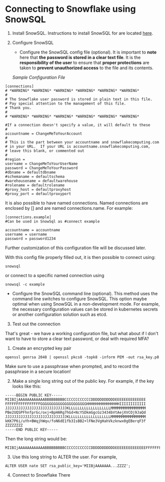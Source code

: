 # Connecting to Snowflake using SnowSQL
1. Install SnowSQL.  Instructions to install SnowSQL for are located [here](https://docs.snowflake.net/manuals/user-guide/snowsql-install-config.html).

2. Configure SnowSQL
	* Configure the SnowSQL config file (optional).  It is important to **note** here that **the password is stored in a clear text file**.  It is the **responsibility of the user** to ensure that **proper protections** are taken to **prevent unauthorized access** to the file and its contents.

	*Sample Configuration File*
```
[connections]
# *WARNING* *WARNING* *WARNING* *WARNING* *WARNING* *WARNING*
#
# The Snowflake user password is stored in plain text in this file.
# Pay special attention to the management of this file.
# Thank you.
#
# *WARNING* *WARNING* *WARNING* *WARNING* *WARNING* *WARNING*

#If a connection doesn't specify a value, it will default to these
#
accountname = ChangeMeToYourAccount
# 
# This is the part between your accountname and snowflakecomputing.com
# in your URL.  If your URL is accountname.snowflakecomputing.com, 
# leave this blank, or commented out
#
#region = 
username = ChangeMeToYourUserName
password = ChangeMeToYourPassword
#dbname = defaultdbname
#schemaname = defaultschema
#warehousename = defaultwarehouse
#rolename = defaultrolename
#proxy_host = defaultproxyhost
#proxy_port = defaultproxyport
```

It is also possible to have named connections.  Named connections are enclosed by [] and are named connections.name.  For example:
```
[connections.example]
#Can be used in SnowSql as #connect example

accountname = accountname
username = username
password = password1234
```

Further customization of this configuration file will be discussed later.


With this config file properly filled out, it is then possible to connect using:
```
snowsql 
```

or connect to a specific named connection using
```
snowsql -c example
```

* Configure the SnowSQL command line (optional).  This method uses the command line switches to configure SnowSQL.  This option maybe optimal when using SnowSQL in a non-development mode.  For example, the necessary configuration values can be stored in kubernetes secrets or another configuration solution such as etcd.

3. Test out the connection


That's great - we have a working configuration file, but what about if I don't
want to have to store a clear text password, or deal with required MFA?  

1.  Create an encrypted key pair
```
openssl genrsa 2048 | openssl pkcs8 -topk8 -inform PEM -out rsa_key.p8
```
Make sure to use a passphrase when prompted, and to record the passphrase in a secure location!

2.  Make a single long string out of the public key.  For example, if the key looks like this:
```
-----BEGIN PUBLIC KEY-----
MIIBIjAAAAAAAAAAAABBBBBBBBBCCCCCCCCCCCCDDDDDDDDDDDEEEEEEEEEEEEEE
FFFFFFFFFFFFFFFFGGGGGGGGGGGGGGGGGGGGGHHHHHHHHHHHHHHHIIIIIIIIIIII
JJJJJJJJJJJJJJJJJJJJJJJJJJJJKLLLLLLLLLLLLLLLLLLLMMMMMMMMMMMMMMMM
PBe2UQSPFhnfprGc/oxj+BpHARg7hGd+NcYSDkmGgcGz3434bVtAejXVCOj9JaQd
JJJJJJJJJJJJJJJJJJJJJJJJJJJJKLLLLLLLLLLLLLLLLLLLMMMMMMMMMMMMMMMM
kKK7P6i/uYh+BWqjhWqv/foN6dE1fb3IsBB2+lFNe3VgHahVkzknwx0gEBerqF3f
ZZZZZZZZ
-----END PUBLIC KEY-----
```
Then the long string would be:
```
MIIBIjAAAAAAAAAAAABBBBBBBBBCCCCCCCCCCCCDDDDDDDDDDDEEEEEEEEEEEEEEFFFFFFFFFFFFFFFFGGGGGGGGGGGGGGGGGGGGGHHHHHHHHHHHHHHHIIIIIIIIIIIIJJJJJJJJJJJJJJJJJJJJJJJJJJJJKLLLLLLLLLLLLLLLLLLLMMMMMMMMMMMMMMMMPBe2UQSPFhnfprGc/oxj+BpHARg7hGd+NcYSDkmGgcGz3434bVtAejXVCOj9JaQdJJJJJJJJJJJJJJJJJJJJJJJJJJJJKLLLLLLLLLLLLLLLLLLLMMMMMMMMMMMMMMMMkKK7P6i/uYh+BWqjhWqv/foN6dE1fb3IsBB2+lFNe3VgHahVkzknwx0gEBerqF3fZZZZZZZZ
```

3.  Use this long string to ALTER the user.  For example,
```
ALTER USER nate SET rsa_public_key='MIIBjAAAAAAA...ZZZZ';
```

4. Connect to Snowflake
There

